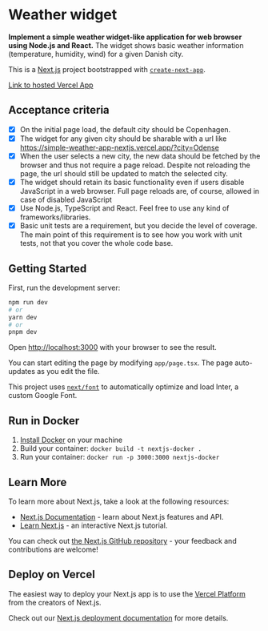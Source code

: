# Weather widget

**Implement a simple weather widget-like application for web browser using
Node.js and React.**
The widget shows basic weather information (temperature, humidity, wind) for
a given Danish city.

This is a [Next.js](https://nextjs.org/) project bootstrapped with [`create-next-app`](https://github.com/vercel/next.js/tree/canary/packages/create-next-app).

[Link to hosted Vercel App](https://simple-weather-app-nextjs.vercel.app/)

## Acceptance criteria

- [x] On the initial page load, the default city should be Copenhagen.
- [x] The widget for any given city should be sharable with a url like https://simple-weather-app-nextjs.vercel.app/?city=Odense
- [x] When the user selects a new city, the new data should be fetched by the browser and thus not require a page reload.
      Despite not reloading the page, the url should still be updated to match the selected city.
- [x] The widget should retain its basic functionality even if users disable JavaScript in a web browser.
      Full page reloads are, of course, allowed in case of disabled JavaScript
- [x] Use Node.js, TypeScript and React. Feel free to use any kind of frameworks/libraries.
- [x] Basic unit tests are a requirement, but you decide the level of coverage.
      The main point of this requirement is to see how you work with unit
      tests, not that you cover the whole code base.

## Getting Started

First, run the development server:

```bash
npm run dev
# or
yarn dev
# or
pnpm dev
```

Open [http://localhost:3000](http://localhost:3000) with your browser to see the result.

You can start editing the page by modifying `app/page.tsx`. The page auto-updates as you edit the file.

This project uses [`next/font`](https://nextjs.org/docs/basic-features/font-optimization) to automatically optimize and load Inter, a custom Google Font.

## Run in Docker

1. [Install Docker](https://docs.docker.com/get-docker/) on your machine
1. Build your container: `docker build -t nextjs-docker .`
1. Run your container: `docker run -p 3000:3000 nextjs-docker`

## Learn More

To learn more about Next.js, take a look at the following resources:

- [Next.js Documentation](https://nextjs.org/docs) - learn about Next.js features and API.
- [Learn Next.js](https://nextjs.org/learn) - an interactive Next.js tutorial.

You can check out [the Next.js GitHub repository](https://github.com/vercel/next.js/) - your feedback and contributions are welcome!

## Deploy on Vercel

The easiest way to deploy your Next.js app is to use the [Vercel Platform](https://vercel.com/new?utm_medium=default-template&filter=next.js&utm_source=create-next-app&utm_campaign=create-next-app-readme) from the creators of Next.js.

Check out our [Next.js deployment documentation](https://nextjs.org/docs/deployment) for more details.
